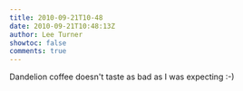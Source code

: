 ```yaml
---
title: 2010-09-21T10-48
date: 2010-09-21T10:48:13Z
author: Lee Turner
showtoc: false
comments: true
---
```


Dandelion coffee doesn't taste as bad as I was expecting :-)

